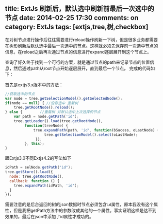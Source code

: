 title: ExtJs 刷新后，默认选中刷新前最后一次选中的节点
date: 2014-02-25 17:30
comments: on
category: ExtJs
tags: [extjs,tree,树,checkbox]
---

在对树节点进行操作后往往需要进行reload操作刷新一下树，但是很多业务都需要在树形刷新后默认选中最后一次选中的节点。这样就必须先保存前一次选中节点的信息，在reload之后再次通过节点的信息进行expand逐层展开到这个节点上。
<!-- more -->
查询了好久终于找到一个可行的方案，就是通过节点的path来记录节点的位置信息，然后通过path从root节点开始逐层展开，直到最后一个节点。
完成的代码如下：

首先是extjs3.x版本中的方法：

```js
//获取选中的节点  
var node = tree.getSelectionModel().getSelectedNode();  
if(node == null) { //没有选中 重载树  
    tree.getRootNode().reload();  
} else {        //重载树 并默认选中上次选择的节点    
    var path = node.getPath('id');  
    tree.getLoader().load(tree.getRootNode(),  
         function(treeNode) {  
             tree.expandPath(path, 'id', function(bSucess, oLastNode) {  
                  tree.getSelectionModel().select(oLastNode);  
              });  
         }, this);    
}
```

跟Extjs3.0不同Extjs4.2的写法如下

```js
idPath = selNode.getPath("id");                 
tree.getStore().load({                     
  node: tree.getRootNode(),                     
  callback: function () {                          
    tree.expandPath(idPath, 'id');                  
  }             
});
```

需要注意的是后台返回的树的json数据时节点必须包含`id`属性，原本我没有这个属性，但是我把getPath方法中的参数改成其他的一个属性。事实证明这样是达不到效果的，最后在json中添加了id属性才成功的。
